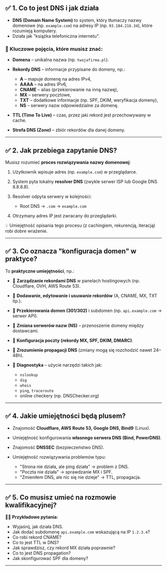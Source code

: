 ## ✅ **1. Co to jest DNS i jak działa**

* **DNS (Domain Name System)** to system, który tłumaczy nazwy domenowe (np. `example.com`) na adresy IP (np. `93.184.216.34`), które rozumieją komputery.
* Działa jak "książka telefoniczna internetu".

### 🔹 Kluczowe pojęcia, które musisz znać:

* **Domena** – unikalna nazwa (np. `twojafirma.pl`).
* **Rekordy DNS** – informacje przypisane do domeny, np.:

  * **A** – mapuje domenę na adres IPv4,
  * **AAAA** – na adres IPv6,
  * **CNAME** – alias (przekierowanie na inną nazwę),
  * **MX** – serwery pocztowe,
  * **TXT** – dodatkowe informacje (np. SPF, DKIM, weryfikacja domeny),
  * **NS** – serwery nazw odpowiedzialne za domenę.
* **TTL (Time To Live)** – czas, przez jaki rekord jest przechowywany w cache.
* **Strefa DNS (Zone)** – zbiór rekordów dla danej domeny.

---

## ✅ **2. Jak przebiega zapytanie DNS?**

Musisz rozumieć **proces rozwiązywania nazwy domenowej**:

1. Użytkownik wpisuje adres (np. `example.com`) w przeglądarce.
2. System pyta lokalny **resolver DNS** (zwykle serwer ISP lub Google DNS 8.8.8.8).
3. Resolver odpyta serwery w kolejności:

   * Root DNS → `.com` → `example.com`
4. Otrzymany adres IP jest zwracany do przeglądarki.

💡 Umiejętność opisania tego procesu (z cachingiem, rekurencją, iteracją) robi dobre wrażenie.

---

## ✅ **3. Co oznacza "konfiguracja domen" w praktyce?**

To **praktyczne umiejętności**, np.:

* 🔹 **Zarządzanie rekordami DNS** w panelach hostingowych (np. Cloudflare, OVH, AWS Route 53).
* 🔹 **Dodawanie, edytowanie i usuwanie rekordów** (A, CNAME, MX, TXT itp.).
* 🔹 **Przekierowania domen (301/302)** i subdomen (np. `api.example.com` → serwer API).
* 🔹 **Zmiana serwerów nazw (NS)** – przenoszenie domeny między dostawcami.
* 🔹 **Konfiguracja poczty (rekordy MX, SPF, DKIM, DMARC)**.
* 🔹 **Zrozumienie propagacji DNS** (zmiany mogą się rozchodzić nawet 24–48h).
* 🔹 **Diagnostyka** – użycie narzędzi takich jak:

  * `nslookup`
  * `dig`
  * `whois`
  * `ping`, `traceroute`
  * online checkery (np. DNSChecker.org)

---

## ✅ **4. Jakie umiejętności będą plusem?**

* Znajomość **Cloudflare, AWS Route 53, Google DNS, Bind9** (Linux).
* Umiejętność konfigurowania **własnego serwera DNS (Bind, PowerDNS)**.
* Znajomość **DNSSEC** (bezpieczeństwo DNS).
* Umiejętność rozwiązywania problemów typu:

  * "Strona nie działa, ale ping działa" → problem z DNS.
  * "Poczta nie działa" → sprawdzanie MX i SPF.
  * "Zmieniłem DNS, ale nic się nie dzieje" → TTL, propagacja.

---

## ✅ **5. Co musisz umieć na rozmowie kwalifikacyjnej?**

👨‍💻 **Przykładowe pytania:**

* Wyjaśnij, jak działa DNS.
* Jak dodać subdomenę `api.example.com` wskazującą na IP `1.2.3.4`?
* Co robi rekord CNAME?
* Co to jest TTL w DNS?
* Jak sprawdzisz, czy rekord MX działa poprawnie?
* Co to jest DNS propagation?
* Jak skonfigurować SPF dla domeny?

---

